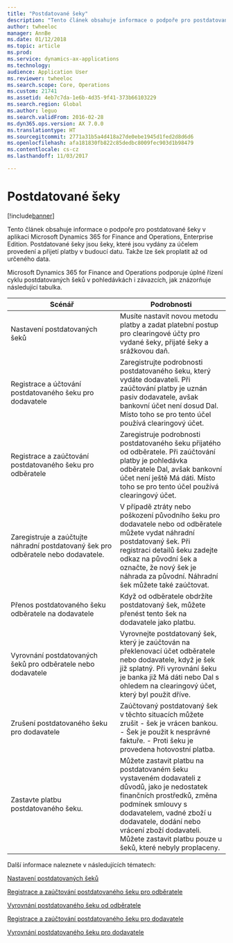 ```yaml
---
title: "Postdatované šeky"
description: "Tento článek obsahuje informace o podpoře pro postdatované šeky v aplikaci Microsoft Dynamics 365 for Finance and Operations, Enterprise Edition. Postdatované šeky jsou šeky, které jsou vydány za účelem provedení a přijetí platby v budoucí datu. Takže lze šek proplatit až od určeného data."
author: twheeloc
manager: AnnBe
ms.date: 01/12/2018
ms.topic: article
ms.prod: 
ms.service: dynamics-ax-applications
ms.technology: 
audience: Application User
ms.reviewer: twheeloc
ms.search.scope: Core, Operations
ms.custom: 21741
ms.assetid: 4eb7c7da-1e6b-4d35-9f41-373b66103229
ms.search.region: Global
ms.author: leguo
ms.search.validFrom: 2016-02-28
ms.dyn365.ops.version: AX 7.0.0
ms.translationtype: HT
ms.sourcegitcommit: 2771a31b5a4d418a27de0ebe1945d1fed2d8d6d6
ms.openlocfilehash: afa181830fb822c85dedbc8009fec903d1b98479
ms.contentlocale: cs-cz
ms.lasthandoff: 11/03/2017

---
```


# <a name="postdated-checks"></a>Postdatované šeky

[!include[banner](../includes/banner.md)]


Tento článek obsahuje informace o podpoře pro postdatované šeky v aplikaci Microsoft Dynamics 365 for Finance and Operations, Enterprise Edition. Postdatované šeky jsou šeky, které jsou vydány za účelem provedení a přijetí platby v budoucí datu. Takže lze šek proplatit až od určeného data.

Microsoft Dynamics 365 for Finance and Operations podporuje úplné řízení cyklu postdatovaných šeků v pohledávkách i závazcích, jak znázorňuje následující tabulka.
<table>
<colgroup>
<col width="50%" />
<col width="50%" />
</colgroup>
<thead>
<tr class="header">
<th>Scénář</th>
<th>Podrobnosti</th>
</tr>
</thead>
<tbody>
<tr class="odd">
<td>Nastavení postdatovaných šeků</td>
<td>Musíte nastavit novou metodu platby a zadat platební postup pro clearingové účty pro vydané šeky, přijaté šeky a srážkovou daň.</td>
</tr>
<tr class="even">
<td>Registrace a účtování postdatovaného šeku pro dodavatele</td>
<td>Zaregistrujte podrobnosti postdatovaného šeku, který vydáte dodavateli. Při zaúčtování platby je uznán pasiv dodavatele, avšak bankovní účet není dosud Dal. Místo toho se pro tento účel používá clearingový účet. </td>
</tr>
<tr class="odd">
<td>Registrace a zaúčtování postdatovaného šeku pro odběratele</td>
<td>Zaregistruje podrobnosti postdatovaného šeku přijatého od odběratele. Při zaúčtování platby je pohledávka odběratele Dal, avšak bankovní účet není ještě Má dáti. Místo toho se pro tento účel používá clearingový účet.</td>
</tr>
<tr class="even">
<td>Zaregistruje a zaúčtujte náhradní postdatovaný šek pro odběratele nebo dodavatele.</td>
<td>
V případě ztráty nebo poškození původního šeku pro dodavatele nebo od odběratele můžete vydat náhradní postdatovaný šek. Při registraci detailů šeku zadejte odkaz na původní šek a označte, že nový šek je náhrada za původní. Náhradní šek můžete také zaúčtovat.</td>
</tr>
<tr class="odd">
<td>Přenos postdatovaného šeku odběratele na dodavatele</td>
<td>Když od odběratele obdržíte postdatovaný šek, můžete přenést tento šek na dodavatele jako platbu.</td>
</tr>
<tr class="even">
<td>Vyrovnání postdatovaných šeků pro odběratele nebo dodavatele</td>
<td>Vyrovnejte postdatovaný šek, který je zaúčtován na překlenovací účet odběratele nebo dodavatele, když je šek již splatný. Při vyrovnání šeku je banka již Má dáti nebo Dal s ohledem na clearingový účet, který byl použit dříve.</td>
</tr>
<tr class="odd">
<td>Zrušení postdatovaného šeku pro dodavatele</td>
<td>Zaúčtovaný postdatovaný šek v těchto situacích můžete zrušit - šek je vrácen bankou.
- Šek je použit k nesprávné faktuře.
- Proti šeku je provedena hotovostní platba.
</td>
</tr>
<tr class="even">
<td>Zastavte platbu postdatovaného šeku.</td>
<td>Můžete zastavit platbu na postdatovaném šeku vystaveném dodavateli z důvodů, jako je nedostatek finančních prostředků, změna podmínek smlouvy s dodavatelem, vadné zboží u dodavatele, dodání nebo vrácení zboží dodavateli. Můžete zastavit platbu pouze u šeků, které nebyly proplaceny.</td>
</tr>
</tbody>
</table>



Další informace naleznete v následujících tématech:

[Nastavení postdatovaných šeků](tasks/set-up-postdated-checks.md)

[Registrace a zaúčtování postdatovaného šeku pro odběratele](tasks/register-post-postdated-check-customer.md)

[Vyrovnání postdatovaného šeku od odběratele](tasks/settle-postdated-check-customer.md)

[Registrace a zaúčtování postdatovaného šeku pro dodavatele](tasks/register-post-postdated-check-vendor.md) 

[Vyrovnání postdatovaného šeku pro dodavatele](tasks/settle-postdated-check-vendor.md)




